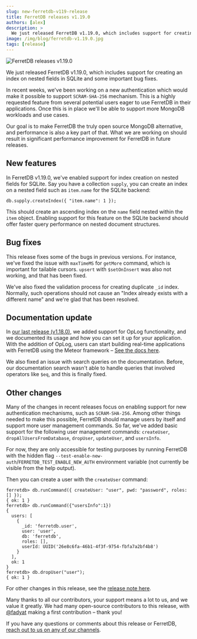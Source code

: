 ```yaml
---
slug: new-ferretdb-v119-release
title: FerretDB releases v1.19.0
authors: [alex]
description: >
  We just released FerretDB v1.19.0, which includes support for creating an index on nested fields in SQLite and some important bug fixes.
image: /img/blog/ferretdb-v1.19.0.jpg
tags: [release]
---
```


![FerretDB releases v1.19.0](/img/blog/ferretdb-v1.19.0.jpg)

We just released FerretDB v1.19.0, which includes support for creating an index on nested fields in SQLite and some important bug fixes.

In recent weeks, we've been working on a new authentication which would make it possible to support `SCRAM-SHA-256` mechanism.
This is a highly requested feature from several potential users eager to use FerretDB in their applications.
Once this is in place we'll be able to support more MongoDB workloads and use cases.

Our goal is to make FerretDB the truly open source MongoDB alternative, and performance is also a key part of that.
What we are working on should result in significant performance improvement for FerretDB in future releases.

## New features

In FerretDB v1.19.0, we've enabled support for index creation on nested fields for SQLite.
Say you have a collection `supply`, you can create an index on a nested field such as `item.name` for the SQLite backend:

```json5
db.supply.createIndex({ "item.name": 1 });
```

This should create an ascending index on the `name` field nested within the `item` object.
Enabling support for this feature on the SQLite backend should offer faster query performance on nested document structures.

## Bug fixes

This release fixes some of the bugs in previous versions.
For instance, we've fixed the issue with `maxTimeMS` for `getMore` command, which is important for tailable cursors.
`upsert` with `$setOnInsert` was also not working, and that has been fixed.

We've also fixed the validation process for creating duplicate `_id` index.
Normally, such operations should not cause an "Index already exists with a different name" and we're glad that has been resolved.

## Documentation update

In [our last release (v1.18.0)](https://blog.ferretdb.io/new-ferretdb-v118-support-oplog-functionality/), we added support for OpLog functionality, and we documented its usage and how you can set it up for your application.
With the addition of OpLog, users can start building real-time applications with FerretDB using the Meteor framework – [See the docs here](https://docs.ferretdb.io/configuration/oplog-support/).

We also fixed an issue with search queries on the documentation.
Before, our documentation search wasn't able to handle queries that involved operators like `$eq`, and this is finally fixed.

## Other changes

Many of the changes in recent releases focus on enabling support for new authentication mechanisms, such as `SCRAM-SHA-256`.
Among other things needed to make this possible, FerretDB should manage users by itself and support more user management commands.
So far, we've added basic support for the following user management commands: `createUser`, `dropAllUsersFromDatabase`, `dropUser`, `updateUser`, and `usersInfo`.

For now, they are only accessible for testing purposes by running FerretDB with the hidden flag `--test-enable-new-auth`/`FERRETDB_TEST_ENABLE_NEW_AUTH` environment variable (not currently be visible from the help output).

Then you can create a user with the `createUser` command:

```text
ferretdb> db.runCommand({ createUser: "user", pwd: "password", roles: [] });
{ ok: 1 }
ferretdb> db.runCommand({"usersInfo":1})
{
  users: [
    {
      _id: 'ferretdb.user',
      user: 'user',
      db: 'ferretdb',
      roles: [],
      userId: UUID('26e8c6fa-46b1-4f3f-9754-fbfa7a2bf4b8')
    }
  ],
  ok: 1
}
ferretdb> db.dropUser("user");
{ ok: 1 }
```

For other changes in this release, see the [release note here](https://github.com/FerretDB/FerretDB/releases/tag/v1.19.0).

Many thanks to all our contributors, your support means a lot to us, and we value it greatly.
We had many open-source contributors to this release, with [@fadyat](https://github.com/fadyat) making a first contribution – thank you!

If you have any questions or comments about this release or FerretDB, [reach out to us on any of our channels](https://docs.ferretdb.io/#community).
